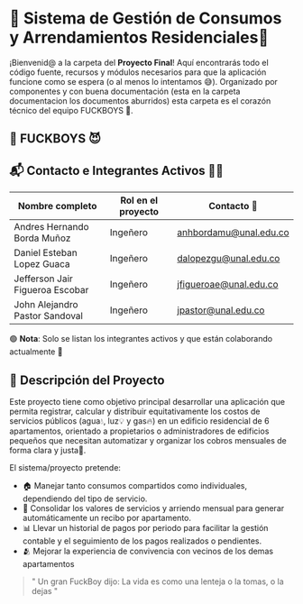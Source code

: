 # 🚀 Sistema de Gestión de Consumos y Arrendamientos Residenciales🗿

¡Bienvenid@ a la carpeta del **Proyecto Final**! Aquí encontrarás todo el código fuente, recursos y módulos necesarios para que la aplicación funcione como se espera (o al menos lo intentamos 😅). Organizado por componentes y con buena documentación (esta en la carpeta documentacion los documentos aburridos) esta carpeta es el corazón técnico del equipo FUCKBOYS 💅.

## 👥 FUCKBOYS 😈


## 📬 Contacto e Integrantes Activos 🧑‍💻

| Nombre completo | Rol en el proyecto | Contacto 📧 |
|-----------------|--------------------|-------------|
| Andres Hernando Borda Muñoz    | Ingeñero| anhbordamu@unal.edu.co |
| Daniel Esteban Lopez Guaca    | Ingeñero | dalopezgu@unal.edu.co	 |
| Jefferson Jair Figueroa Escobar   | Ingeñero | jfigueroae@unal.edu.co |
| John Alejandro Pastor Sandoval   | Ingeñero | jpastor@unal.edu.co |

🟢 **Nota**: Solo se listan los integrantes activos y que están colaborando actualmente 🫠

## 🧠 Descripción del Proyecto

Este proyecto tiene como objetivo principal desarrollar una aplicación que permita registrar, calcular y distribuir equitativamente los costos de servicios públicos (agua💧, luz💡 y gas🔥) en un edificio residencial de 6 apartamentos, orientado a propietarios o administradores de edificios pequeños que necesitan automatizar y organizar los cobros mensuales de forma clara y justa🤝.

El sistema/proyecto pretende:
- 🏠 Manejar tanto consumos compartidos como individuales, dependiendo del tipo de servicio.
- 🧾 Consolidar los valores de servicios y arriendo mensual para generar automáticamente un recibo por apartamento.
- 📊 Llevar un historial de pagos por periodo para facilitar la gestión contable y el seguimiento de los pagos realizados o pendientes.
- 🫂 Mejorar la experiencia de convivencia con vecinos de los demas apartamentos

> " Un gran FuckBoy dijo: La vida es como una lenteja o la tomas, o la dejas "

